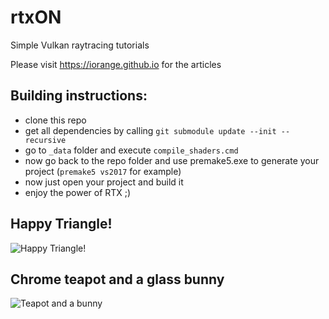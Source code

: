# rtxON
Simple Vulkan raytracing tutorials

Please visit https://iorange.github.io for the articles

## Building instructions:
 * clone this repo
 * get all dependencies by calling `git submodule update --init --recursive`
 * go to `_data` folder and execute `compile_shaders.cmd`
 * now go back to the repo folder and use premake5.exe to generate your project (`premake5 vs2017` for example)
 * now just open your project and build it
 * enjoy the power of RTX ;)

## Happy Triangle!
![Happy Triangle!](https://user-images.githubusercontent.com/7016607/47895234-aa84c780-de3d-11e8-8715-4b156d67b783.png)

## Chrome teapot and a glass bunny
![Teapot and a bunny](https://user-images.githubusercontent.com/7016607/48752192-1052bb00-ec56-11e8-8aeb-e8fe1867bc51.jpg)
